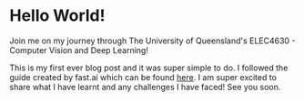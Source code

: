 # Hello World!

Join me on my journey through The University of Queensland's ELEC4630 - Computer Vision and Deep Learning! 

This is my first ever blog post and it was super simple to do. I followed the guide created by fast.ai which can be found [here](https://www.fast.ai/posts/2020-01-16-fast_template.html). I am super excited to share what I have learnt and any challenges I have faced! See you soon.